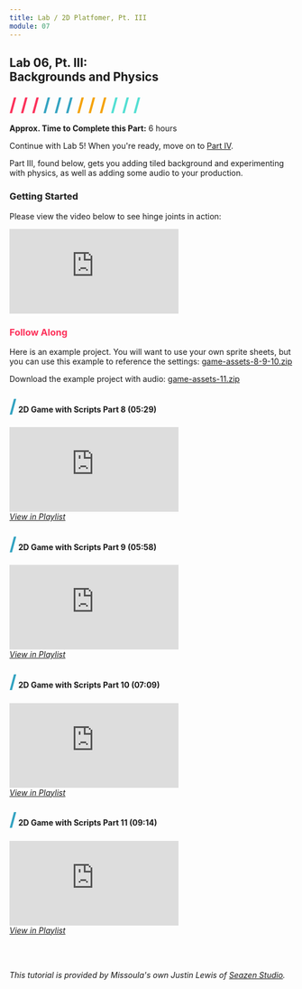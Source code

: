 ```yaml
---
title: Lab / 2D Platfomer, Pt. III
module: 07
---
```


## Lab 06, Pt. III:<br />Backgrounds and Physics
<span style="color: #FC315A; font-size: xx-large; font-weight: bold">/ / / </span>
<span style="color: #33A3C1; font-size: xx-large; font-weight: bold">/ / / </span>
<span style="color: #F5A205; font-size: xx-large; font-weight: bold">/ / / </span>
<span style="color: #53DFD3; font-size: xx-large; font-weight: bold">/ / /</span>

**Approx. Time to Complete this Part:** 6 hours

Continue with Lab 5! When you're ready, move on to [Part IV](../../games-4/lab).

Part III, found below, gets you adding tiled background and experimenting with physics, as well as adding some audio to your production.

### Getting Started

Please view the video below to see hinge joints in action:

<div class="embed-responsive embed-responsive-16by9"><iframe class="embed-responsive-item" src="https://www.youtube.com/embed/l6awvCT29yU?rel=0" frameborder="0" allowfullscreen></iframe></div>



### <span style="color: #FC315A; font-weight: bold">Follow Along</span>

Here is an example project. You will want to use your own sprite sheets, but you can use this example to reference the settings: [game-assets-8-9-10.zip](../files/game-assets-8-9-10.zip)

Download the example project with audio: [game-assets-11.zip](../files/game-assets-11.zip)


#### <span style="color: #33A3C1; font-size: xx-large; font-weight: bold">/</span> 2D Game with Scripts Part 8 (05:29)

<div class="embed-responsive embed-responsive-16by9"><iframe class="embed-responsive-item" src="https://www.youtube.com/embed/S83aRdMfXNw?rel=0" frameborder="0" allowfullscreen></iframe></div>
<p style="margin: 0"><a href="https://www.youtube.com/watch?v=S83aRdMfXNw&list=PLGpqh3JS7l9LJMq8BAR0f-0qVYXggEc5z" target="_blank"><i>View in Playlist</i></a></p>


#### <span style="color: #33A3C1; font-size: xx-large; font-weight: bold">/</span> 2D Game with Scripts Part 9 (05:58)

<div class="embed-responsive embed-responsive-16by9"><iframe class="embed-responsive-item" src="https://www.youtube.com/embed/7HlOUfOgWYM?rel=0" frameborder="0" allowfullscreen></iframe></div>
<p style="margin: 0"><a href="https://www.youtube.com/watch?v=7HlOUfOgWYM&list=PLGpqh3JS7l9LJMq8BAR0f-0qVYXggEc5z" target="_blank"><i>View in Playlist</i></a></p>


#### <span style="color: #33A3C1; font-size: xx-large; font-weight: bold">/</span> 2D Game with Scripts Part 10 (07:09)

<div class="embed-responsive embed-responsive-16by9"><iframe class="embed-responsive-item" src="https://www.youtube.com/embed/QfEIoFo6W4o?rel=0" frameborder="0" allowfullscreen></iframe></div>
<p style="margin: 0"><a href="https://www.youtube.com/watch?v=QfEIoFo6W4o&list=PLGpqh3JS7l9LJMq8BAR0f-0qVYXggEc5z" target="_blank"><i>View in Playlist</i></a></p>


#### <span style="color: #33A3C1; font-size: xx-large; font-weight: bold">/</span> 2D Game with Scripts Part 11 (09:14)

<div class="embed-responsive embed-responsive-16by9"><iframe class="embed-responsive-item" src="https://www.youtube.com/embed/b7ahSbRLPzA?rel=0" frameborder="0" allowfullscreen></iframe></div>
<p style="margin: 0"><a href="https://www.youtube.com/watch?v=b7ahSbRLPzA&list=PLGpqh3JS7l9LJMq8BAR0f-0qVYXggEc5z" target="_blank"><i>View in Playlist</i></a></p>


<br /><br />

_This tutorial is provided by Missoula's own Justin Lewis of [Seazen Studio](http://www.seazenstudio.com/home/index.html#hero)._
